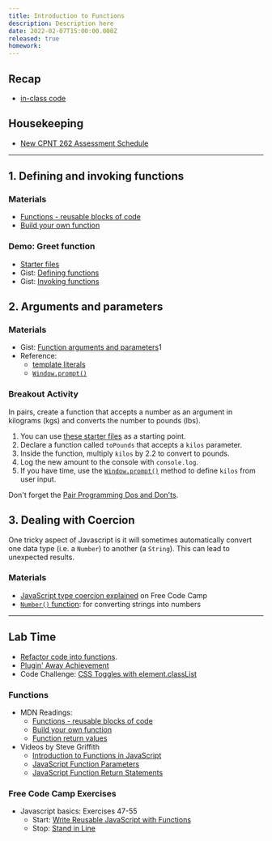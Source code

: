 ```yaml
---
title: Introduction to Functions
description: Description here
date: 2022-02-07T15:00:00.000Z
released: true
homework: 
---
```

## Recap
- [in-class code](https://github.com/sait-wbdv/in-class-w22/tree/main/02-07-functions)

## Housekeeping
- [New CPNT 262 Assessment Schedule](/cpnt-262/assessments)

---

## 1. Defining and invoking functions
### Materials
- [Functions - reusable blocks of code](https://developer.mozilla.org/en-US/docs/Learn/JavaScript/Building_blocks/Functions)
- [Build your own function](https://developer.mozilla.org/en-US/docs/Learn/JavaScript/Building_blocks/Build_your_own_function)

### Demo: Greet function
- [Starter files](https://gist.github.com/acidtone/383cf362c923f5126ecb32621dc7c0d4)
- Gist: [Defining functions](https://gist.github.com/acidtone/e3ed5adfcb4f3c02f1b78f78c9c2bf8b)
- Gist: [Invoking functions](https://gist.github.com/acidtone/679b1b07dcaad4491e8696c871e36436)

## 2. Arguments and parameters
### Materials
- Gist: [Function arguments and parameters](https://gist.github.com/acidtone/977e697e38e389284e839e4b7543ee56)1
- Reference: 
    - [template literals](https://developer.mozilla.org/en-US/docs/Web/JavaScript/Reference/Template_literals)
    - [`Window.prompt()`](https://developer.mozilla.org/en-US/docs/Web/API/Window/prompt)

### Breakout Activity
In pairs, create a function that accepts a number as an argument in kilograms (kgs) and converts the number to pounds (lbs).
1. You can use [these starter files](https://gist.github.com/acidtone/383cf362c923f5126ecb32621dc7c0d4) as a starting point.
2. Declare a function called `toPounds` that accepts a `kilos` parameter.
3. Inside the function, multiply `kilos` by 2.2 to convert to pounds.
4. Log the new amount to the console with `console.log`.
5. If you have time, use the [`Window.prompt()`](https://developer.mozilla.org/en-US/docs/Web/API/Window/prompt) method to define `kilos` from user input.

Don't forget the [Pair Programming Dos and Don'ts](https://gist.github.com/acidtone/caa20b2520814a94240043c40301024a).

## 3. Dealing with Coercion
One tricky aspect of Javascript is it will sometimes automatically convert one data type (i.e. a `Number`) to another (a `String`). This can lead to unexpected results.

### Materials
- [JavaScript type coercion explained](https://www.freecodecamp.org/news/js-type-coercion-explained-27ba3d9a2839/) on Free Code Camp
- [`Number()` function](https://developer.mozilla.org/en-US/docs/Web/JavaScript/Reference/Global_Objects/Number): for converting strings into numbers

---

## Lab Time
- [Refactor code into functions](https://gist.github.com/acidtone/90355d3bdbcf770be4a642939f58cfd7).
- [Plugin' Away Achievement](/cpnt-262/assignments/achievement-1)
- Code Challenge: [CSS Toggles with element.classList](http://browsertherapy.com/challenges/css-toggles-with-classlist/)


<home-work :home-work="homework">

### Functions
- MDN Readings:
    - [Functions - reusable blocks of code](https://developer.mozilla.org/en-US/docs/Learn/JavaScript/Building_blocks/Functions)
    - [Build your own function](https://developer.mozilla.org/en-US/docs/Learn/JavaScript/Building_blocks/Build_your_own_function)
    - [Function return values](https://developer.mozilla.org/en-US/docs/Learn/JavaScript/Building_blocks/Return_values)
- Videos by Steve Griffith
    - [Introduction to Functions in JavaScript](https://youtu.be/W6QaDqud66Y)
    - [JavaScript Function Parameters](https://youtu.be/dxbsN6_C5PI)
    - [JavaScript Function Return Statements](https://youtu.be/qed2cjdF-30)
    
### Free Code Camp Exercises
- Javascript basics: Exercises 47-55
    - Start: [Write Reusable JavaScript with Functions](https://www.freecodecamp.org/learn/javascript-algorithms-and-data-structures/basic-javascript/write-reusable-javascript-with-functions)
    - Stop: [Stand in Line](https://www.freecodecamp.org/learn/javascript-algorithms-and-data-structures/basic-javascript/stand-in-line)

</home-work>
